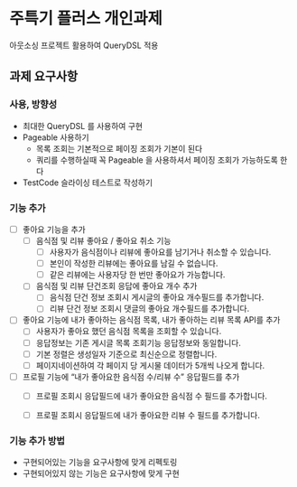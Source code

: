 # 주특기 플러스 개인과제
아웃소싱 프로젝트 활용하여 QueryDSL 적용

## 과제 요구사항

### 사용, 방향성 
- 최대한 QueryDSL 를 사용하여 구현
- Pageable 사용하기
  - 목록 조회는 기본적으로 페이징 조회가 기본이 된다
  - 쿼리를 수행하실때 꼭 Pageable 을 사용하셔서 페이징 조회가 가능하도록 한다
- TestCode 슬라이싱 테스트로 작성하기
  
### 기능 추가
- [ ] 좋아요 기능을 추가
  - [ ] 음식점 및 리뷰 좋아요 / 좋아요 취소 기능 
      - [ ] 사용자가 음식점이나 리뷰에 좋아요를 남기거나 취소할 수 있습니다. 
      - [ ] 본인이 작성한 리뷰에는 좋아요를 남길 수 없습니다.
      - [ ] 같은 리뷰에는 사용자당 한 번만 좋아요가 가능합니다.
  - [ ] 음식점 및 리뷰 단건조회 응답에 좋아요 개수 추가
      - [ ] 음식점 단건 정보 조회시 게시글의 좋아요 개수필드를 추가합니다.
      - [ ] 리뷰 단건 정보 조회시 댓글의 좋아요 개수필드를 추가합니다.
- [ ] 좋아요 기능에 내가 좋아하는 음식점 목록, 내가 좋아하는 리뷰 목록 API를 추가
  - [ ] 사용자가 좋아요 했던 음식점 목록을 조회할 수 있습니다.
  - [ ] 응답정보는 기존 게시글 목록 조회기능 응답정보와 동일합니다.
  - [ ] 기본 정렬은 생성일자 기준으로 최신순으로 정렬합니다.
  - [ ] 페이지네이션하여 각 페이지 당 게시물 데이터가 5개씩 나오게 합니다.
- [ ] 프로필 기능에 “내가 좋아요한 음식점 수/리뷰 수” 응답필드를 추가
  - [ ] 프로필 조회시 응답필드에 내가 좋아요한 음식점 수 필드를 추가합니다.
  - [ ] 프로필 조회시 응답필드에 내가 좋아요한 리뷰 수 필드를 추가합니다.


### 기능 추가 방법
 - 구현되어있는 기능을 요구사항에 맞게 리펙토링
 - 구현되어있지 않는 기능은 요구사항에 맞게 구현